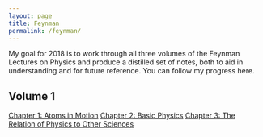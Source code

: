 ```yaml
---
layout: page
title: Feynman
permalink: /feynman/
---
```


My goal for 2018 is to work through all three volumes of the Feynman Lectures on Physics and produce a distilled set of notes, both to aid in understanding and for future reference. You can follow my progress here.

## Volume 1
<a href="{{ site.baseurl }}/feynman/feynman_vol1_chap1.pdf">Chapter 1: Atoms in Motion</a>
<a href="{{ site.baseurl}}/feynman/feynman_vol1_chap2.pdf">Chapter 2: Basic Physics</a>
<a href="{{ site.baseurl}}/feynman/feynman_vol1_chap3.pdf">Chapter 3: The Relation of Physics to Other Sciences</a>
